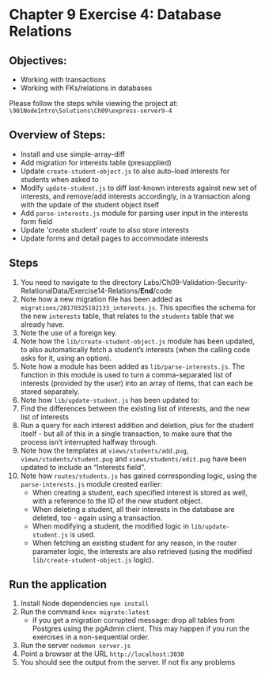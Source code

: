 # Chapter 9 Exercise 4: Database Relations
## Objectives:
* Working with transactions
* Working with FKs/relations in databases

Please follow the steps while viewing the project at:
`\901NodeIntro\Solutions\Ch09\express-server9-4`


## Overview of Steps:
* Install and use simple-array-diff
* Add migration for interests table (presupplied)
* Update `create-student-object.js` to also auto-load interests for students when asked to
* Modify `update-student.js` to diff last-known interests against new set of interests, and remove/add interests accordingly, in a transaction along with the update of the student object itself
* Add `parse-interests.js` module for parsing user input in the interests form field
* Update 'create student' route to also store interests
* Update forms and detail pages to accommodate interests

## Steps
1. You need to navigate to the directory Labs/Ch09-Validation-Security-RelationalData/Exercise14-Relations/__End__/code
1. Note how a new migration file has been added as `migrations/20170325192133_interests.js`. This specifies the schema for the new `interests` table, that relates to the `students` table that we already have.
1. Note the use of a foreign key.
1. Note how the `lib/create-student-object.js` module has been updated, to also automatically fetch a student’s interests (when the calling code asks for it, using an option).
1. Note how a module has been added as `lib/parse-interests.js`. The function in this module is used to turn a comma-separated list of interests (provided by the user) into an array of items, that can each be stored separately.
1. Note how `lib/update-student.js` has been updated to:
1. Find the differences between the existing list of interests, and the new list of interests
1. Run a query for each interest addition and deletion, plus for the student itself - but all of this in a single transaction, to make sure that the process isn’t interrupted halfway through.
1. Note how the templates at `views/students/add.pug`, `views/students/student.pug` and `views/students/edit.pug` have been updated to include an “Interests field”.
1. Note how `routes/students.js` has gained corresponding logic, using the `parse-interests.js` module created earlier:
    - When creating a student, each specified interest is stored as well, with a reference to the ID of the new student object.
    - When deleting a student, all their interests in the database are deleted, too - again using a transaction.
    - When modifying a student, the modified logic in `lib/update-student.js` is used.
    - When fetching an existing student for any reason, in the router parameter logic, the interests are also retrieved (using the modified `lib/create-student-object.js` logic).
  
## Run the application
1. Install Node dependencies `npm install`
2. Run the command `knex migrate:latest`
   * if you get a migration corrupted message: drop all tables from Postgres using the pgAdmin client. This may happen if you run the exercises in a non-sequential order.
3. Run the server `nodemon server.js`
4. Point a browser at the URL `http://localhost:3030`
5. You should see the output from the server. If not fix any problems

